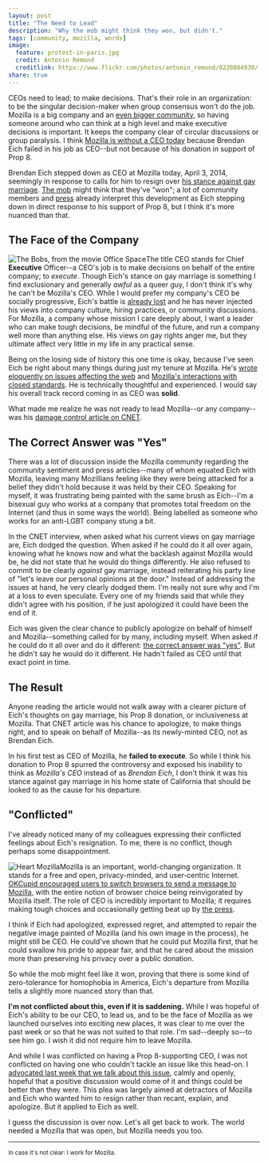 ```yaml
---
layout: post
title: "The Need to Lead"
description: "Why the mob might think they won, but didn't."
tags: [community, mozilla, words]
image:
  feature: protest-in-paris.jpg
  credit: Antonin Rémond
  creditlink: https://www.flickr.com/photos/antonin_remond/8220884938/
share: true
---
```


CEOs need to lead; to make decisions. That's their role in an organization: to
be the singular decision-maker when group consensus won't do the job. Mozilla is
a big company and an [even bigger community](https://mozillians.org/), so
having someone around who can think at a high level and make executive
decisions is important. It keeps the company clear of circular discussions or
group paralysis. I think [Mozilla is without a CEO today](https://blog.mozilla.org/blog/2014/04/03/brendan-eich-steps-down-as-mozilla-ceo/) because Brendan
Eich failed in his job as CEO--but not because of his donation in support of
Prop 8.

Brendan Eich stepped down as CEO at Mozilla today, April 3, 2014, seemingly
in response to calls for him to resign over
[his stance against gay marriage](http://projects.latimes.com/prop8/donation/8930/).
[The mob](http://arstechnica.com/business/2014/03/mozilla-employees-to-brendan-eich-step-down/) might think that they've "won"; a lot of community members
and [press](http://www.mercurynews.com/60-second-business-break/ci_25486642/biz-break-mozilla-ceo-steps-down-after-prop) already interpret this development as Eich stepping
down in direct response to his support of Prop 8, but I think it's more
nuanced than that.

## The Face of the Company

<img id="the-bobs" src="{{ site.url }}/images/the-bobs-office-space.jpg" alt="The Bobs, from the movie Office Space" title="What would you say, you do here?" class="photograph">The title CEO stands for Chief **Executive** Officer--a CEO's job is to make
decisions on behalf of the entire company; to _execute_. Though Eich's stance on gay marriage is something
I find exclusionary and generally _awful_ as a queer guy, I don't think it's why
he can't be Mozilla's CEO. While I would prefer my company's CEO be socially
progressive, Eich's battle is [already lost](http://en.wikipedia.org/wiki/Same-sex_marriage_in_California) and he has never injected his views into company
culture, hiring practices, or community discussions. For Mozilla, a company
whose mission I care deeply about, I want a leader who can make tough decisions,
be mindful of the future, and run a company well more than anything else. His
views on gay rights anger me, but they ultimate affect very little in my life
in any practical sense.

Being on the losing side of history this one time is okay, because I've seen
Eich be right about many things during just my tenure at Mozilla. He's [wrote eloquently on issues affecting the web](https://brendaneich.com/2013/02/why-mozilla-matters/)
and [Mozilla's interactions with closed standards](https://brendaneich.com/2012/03/video-mobile-and-the-open-web/). He is technically thoughtful and experienced. I would say his
overall track record coming in as CEO was **solid**.

What made me realize he was not ready to lead Mozilla--or any company--was his
[damage control article on CNET](http://www.cnet.com/news/mozilla-ceo-gay-marriage-firestorm-could-hurt-firefox-cause-q-a/).

## The Correct Answer was "Yes"

There was a lot of discussion inside the Mozilla community regarding the
community sentiment and press articles--many of whom equated Eich with Mozilla,
leaving many Mozillians feeling like they were being attacked
for a belief they didn't hold because it was held by their CEO.
Speaking for myself, it was frustrating being
painted with the same brush as Eich--I'm a bisexual guy who works at a company
that promotes total freedom on the Internet (and thus in some ways the world).
Being labelled as someone who works for an anti-LGBT company stung a bit.

In the CNET interview, when asked what his current views on gay marriage are,
Eich dodged the question. When asked if he could do it all over again, knowing
what he knows now and what the backlash against Mozilla would be, he did
not state that he would do things differently. He also refused to commit to be
clearly _against_ gay marriage, instead reiterating his party line of "let's
leave our personal opinions at the door." Instead of addressing the issues at
hand, he very clearly dodged them. I'm really not sure why and I'm at a loss
to even speculate. Every one of my friends said that while they didn't agree
with his position, if he just apologized it could have been the end of it.

Eich was given the clear chance to publicly apologize on behalf of himself and
Mozilla--something called for by many, including myself. When
asked if he could do it all over and do it different:
[the correct answer was "yes"](https://www.youtube.com/watch?v=6BWJFnLjZGo).
But he didn't say he would do it different. He hadn't failed as CEO until that
exact point in time.

## The Result

Anyone reading the article would not walk away with a clearer picture of Eich's
thoughts on gay marriage, his Prop 8 donation, or inclusiveness at Mozilla.
That CNET article was his chance to apologize, to make things right, and to
speak on behalf of Mozilla--as its newly-minted CEO, not as Brendan Eich.

In his first test as CEO of Mozilla, he **failed to execute**. So while I
think his donation to Prop 8 spurred the controversy and
exposed his inability to think as _Mozilla's CEO_ instead of as _Brendan Eich_,
I don't think it was his stance against gay marriage in his home state
of California that should be looked to as the cause for his departure.

## "Conflicted"

I've already noticed many of my colleagues expressing their conflicted feelings
about Eich's resignation. To me, there is no conflict, though perhaps some
disappointment.

<img src="{{ site.url }}/images/mozlove.png" alt="Heart Mozilla" title="What would you say, you do here?" class="photograph">Mozilla is an important, world-changing organization. It stands for a free and
open, privacy-minded, and user-centric Internet. [OKCupid encouraged users to switch browsers to send a message to Mozilla](http://www.cnet.com/news/okcupid-piles-on-mozilla-calls-for-new-ceo-to-resign/), with the entire notion of browser choice being reinvigorated by
Mozilla itself. The role of CEO is incredibly important to Mozilla; it
requires making tough choices and occasionally getting beat up by
[the press](https://duckduckgo.com/?q=site%3Adaringfireball.net+mozilla).

I think if Eich had apologized, expressed regret, and attempted to repair the
negative image painted of Mozilla (and his own image in the process), he
might still be CEO. He could've shown that he could put Mozilla first, that
he could swallow his pride to appear fair, and that he cared about the mission
more than preserving his privacy over a public donation.

So while the mob might feel like it won, proving that there is some kind of
zero-tolerance for homophobia in America, Eich's departure from Mozilla
tells a slightly more nuanced story than that.

**I'm not conflicted about this, even if it is saddening.** While I was hopeful
of Eich's ability to be our CEO, to lead us, and to be the face of Mozilla
as we launched ourselves into exciting new places, it was clear to me over the
past week or so that he was not suited to that role. I'm sad--deeply so--to
see him go. I wish it did not require him to leave Mozilla.

And while I was conflicted on having a Prop 8-supporting CEO, I was not
conflicted on having one who couldn't tackle an issue like this head-on. I
[advocated last week that we talk about this issue](/2014/03/26/on-including-the-uninclusive/), calmly and openly, hopeful that a positive discussion would come of it and
things could be better than they were. This plea was largely aimed at
detractors of Mozilla and Eich who wanted him to resign rather than recant,
explain, and apologize. But it applied to Eich as well.

I guess the discussion is over now. Let's all get back to work. The world
needed a Mozilla that was open, but Mozilla needs you too.

---

<small>In case it's not clear: I work for Mozilla.</small>
